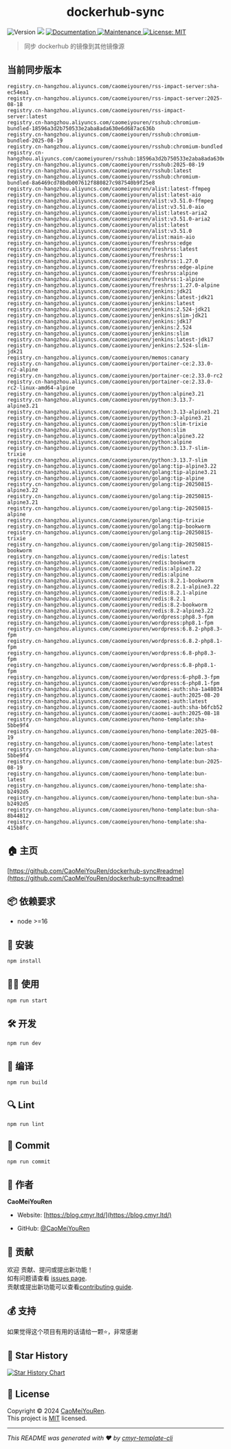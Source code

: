 <h1 align="center">dockerhub-sync </h1>
<p>
  <img alt="Version" src="https://img.shields.io/badge/version-0.1.0-blue.svg?cacheSeconds=2592000" />
  <img src="https://img.shields.io/badge/node-%3E%3D16-blue.svg" />
  <a href="https://github.com/CaoMeiYouRen/dockerhub-sync#readme" target="_blank">
    <img alt="Documentation" src="https://img.shields.io/badge/documentation-yes-brightgreen.svg" />
  </a>
  <a href="https://github.com/CaoMeiYouRen/dockerhub-sync/graphs/commit-activity" target="_blank">
    <img alt="Maintenance" src="https://img.shields.io/badge/Maintained%3F-yes-green.svg" />
  </a>
  <a href="https://github.com/CaoMeiYouRen/dockerhub-sync/blob/master/LICENSE" target="_blank">
    <img alt="License: MIT" src="https://img.shields.io/github/license/CaoMeiYouRen/dockerhub-sync?color=yellow" />
  </a>
</p>


> 同步 dockerhub 的镜像到其他镜像源

## 当前同步版本

<!-- DOCKER_START -->
```
registry.cn-hangzhou.aliyuncs.com/caomeiyouren/rss-impact-server:sha-ec54ea1
registry.cn-hangzhou.aliyuncs.com/caomeiyouren/rss-impact-server:2025-08-18
registry.cn-hangzhou.aliyuncs.com/caomeiyouren/rss-impact-server:latest
registry.cn-hangzhou.aliyuncs.com/caomeiyouren/rsshub:chromium-bundled-18596a3d2b750533e2aba8ada630e6d687ac636b
registry.cn-hangzhou.aliyuncs.com/caomeiyouren/rsshub:chromium-bundled-2025-08-19
registry.cn-hangzhou.aliyuncs.com/caomeiyouren/rsshub:chromium-bundled
registry.cn-hangzhou.aliyuncs.com/caomeiyouren/rsshub:18596a3d2b750533e2aba8ada630e6d687ac636b
registry.cn-hangzhou.aliyuncs.com/caomeiyouren/rsshub:2025-08-19
registry.cn-hangzhou.aliyuncs.com/caomeiyouren/rsshub:latest
registry.cn-hangzhou.aliyuncs.com/caomeiyouren/rsshub:chromium-bundled-8a6469cd78bdb007612f880827c987540b9f25e8
registry.cn-hangzhou.aliyuncs.com/caomeiyouren/alist:latest-ffmpeg
registry.cn-hangzhou.aliyuncs.com/caomeiyouren/alist:latest-aio
registry.cn-hangzhou.aliyuncs.com/caomeiyouren/alist:v3.51.0-ffmpeg
registry.cn-hangzhou.aliyuncs.com/caomeiyouren/alist:v3.51.0-aio
registry.cn-hangzhou.aliyuncs.com/caomeiyouren/alist:latest-aria2
registry.cn-hangzhou.aliyuncs.com/caomeiyouren/alist:v3.51.0-aria2
registry.cn-hangzhou.aliyuncs.com/caomeiyouren/alist:latest
registry.cn-hangzhou.aliyuncs.com/caomeiyouren/alist:v3.51.0
registry.cn-hangzhou.aliyuncs.com/caomeiyouren/alist:main-aio
registry.cn-hangzhou.aliyuncs.com/caomeiyouren/freshrss:edge
registry.cn-hangzhou.aliyuncs.com/caomeiyouren/freshrss:latest
registry.cn-hangzhou.aliyuncs.com/caomeiyouren/freshrss:1
registry.cn-hangzhou.aliyuncs.com/caomeiyouren/freshrss:1.27.0
registry.cn-hangzhou.aliyuncs.com/caomeiyouren/freshrss:edge-alpine
registry.cn-hangzhou.aliyuncs.com/caomeiyouren/freshrss:alpine
registry.cn-hangzhou.aliyuncs.com/caomeiyouren/freshrss:1-alpine
registry.cn-hangzhou.aliyuncs.com/caomeiyouren/freshrss:1.27.0-alpine
registry.cn-hangzhou.aliyuncs.com/caomeiyouren/jenkins:jdk21
registry.cn-hangzhou.aliyuncs.com/caomeiyouren/jenkins:latest-jdk21
registry.cn-hangzhou.aliyuncs.com/caomeiyouren/jenkins:latest
registry.cn-hangzhou.aliyuncs.com/caomeiyouren/jenkins:2.524-jdk21
registry.cn-hangzhou.aliyuncs.com/caomeiyouren/jenkins:slim-jdk21
registry.cn-hangzhou.aliyuncs.com/caomeiyouren/jenkins:jdk17
registry.cn-hangzhou.aliyuncs.com/caomeiyouren/jenkins:2.524
registry.cn-hangzhou.aliyuncs.com/caomeiyouren/jenkins:slim
registry.cn-hangzhou.aliyuncs.com/caomeiyouren/jenkins:latest-jdk17
registry.cn-hangzhou.aliyuncs.com/caomeiyouren/jenkins:2.524-slim-jdk21
registry.cn-hangzhou.aliyuncs.com/caomeiyouren/memos:canary
registry.cn-hangzhou.aliyuncs.com/caomeiyouren/portainer-ce:2.33.0-rc2-alpine
registry.cn-hangzhou.aliyuncs.com/caomeiyouren/portainer-ce:2.33.0-rc2
registry.cn-hangzhou.aliyuncs.com/caomeiyouren/portainer-ce:2.33.0-rc2-linux-amd64-alpine
registry.cn-hangzhou.aliyuncs.com/caomeiyouren/python:alpine3.21
registry.cn-hangzhou.aliyuncs.com/caomeiyouren/python:3.13.7-alpine3.21
registry.cn-hangzhou.aliyuncs.com/caomeiyouren/python:3.13-alpine3.21
registry.cn-hangzhou.aliyuncs.com/caomeiyouren/python:3-alpine3.21
registry.cn-hangzhou.aliyuncs.com/caomeiyouren/python:slim-trixie
registry.cn-hangzhou.aliyuncs.com/caomeiyouren/python:slim
registry.cn-hangzhou.aliyuncs.com/caomeiyouren/python:alpine3.22
registry.cn-hangzhou.aliyuncs.com/caomeiyouren/python:alpine
registry.cn-hangzhou.aliyuncs.com/caomeiyouren/python:3.13.7-slim-trixie
registry.cn-hangzhou.aliyuncs.com/caomeiyouren/python:3.13.7-slim
registry.cn-hangzhou.aliyuncs.com/caomeiyouren/golang:tip-alpine3.22
registry.cn-hangzhou.aliyuncs.com/caomeiyouren/golang:tip-alpine3.21
registry.cn-hangzhou.aliyuncs.com/caomeiyouren/golang:tip-alpine
registry.cn-hangzhou.aliyuncs.com/caomeiyouren/golang:tip-20250815-alpine3.22
registry.cn-hangzhou.aliyuncs.com/caomeiyouren/golang:tip-20250815-alpine3.21
registry.cn-hangzhou.aliyuncs.com/caomeiyouren/golang:tip-20250815-alpine
registry.cn-hangzhou.aliyuncs.com/caomeiyouren/golang:tip-trixie
registry.cn-hangzhou.aliyuncs.com/caomeiyouren/golang:tip-bookworm
registry.cn-hangzhou.aliyuncs.com/caomeiyouren/golang:tip-20250815-trixie
registry.cn-hangzhou.aliyuncs.com/caomeiyouren/golang:tip-20250815-bookworm
registry.cn-hangzhou.aliyuncs.com/caomeiyouren/redis:latest
registry.cn-hangzhou.aliyuncs.com/caomeiyouren/redis:bookworm
registry.cn-hangzhou.aliyuncs.com/caomeiyouren/redis:alpine3.22
registry.cn-hangzhou.aliyuncs.com/caomeiyouren/redis:alpine
registry.cn-hangzhou.aliyuncs.com/caomeiyouren/redis:8.2.1-bookworm
registry.cn-hangzhou.aliyuncs.com/caomeiyouren/redis:8.2.1-alpine3.22
registry.cn-hangzhou.aliyuncs.com/caomeiyouren/redis:8.2.1-alpine
registry.cn-hangzhou.aliyuncs.com/caomeiyouren/redis:8.2.1
registry.cn-hangzhou.aliyuncs.com/caomeiyouren/redis:8.2-bookworm
registry.cn-hangzhou.aliyuncs.com/caomeiyouren/redis:8.2-alpine3.22
registry.cn-hangzhou.aliyuncs.com/caomeiyouren/wordpress:php8.3-fpm
registry.cn-hangzhou.aliyuncs.com/caomeiyouren/wordpress:php8.1-fpm
registry.cn-hangzhou.aliyuncs.com/caomeiyouren/wordpress:6.8.2-php8.3-fpm
registry.cn-hangzhou.aliyuncs.com/caomeiyouren/wordpress:6.8.2-php8.1-fpm
registry.cn-hangzhou.aliyuncs.com/caomeiyouren/wordpress:6.8-php8.3-fpm
registry.cn-hangzhou.aliyuncs.com/caomeiyouren/wordpress:6.8-php8.1-fpm
registry.cn-hangzhou.aliyuncs.com/caomeiyouren/wordpress:6-php8.3-fpm
registry.cn-hangzhou.aliyuncs.com/caomeiyouren/wordpress:6-php8.1-fpm
registry.cn-hangzhou.aliyuncs.com/caomeiyouren/caomei-auth:sha-1a48034
registry.cn-hangzhou.aliyuncs.com/caomeiyouren/caomei-auth:2025-08-20
registry.cn-hangzhou.aliyuncs.com/caomeiyouren/caomei-auth:latest
registry.cn-hangzhou.aliyuncs.com/caomeiyouren/caomei-auth:sha-b6fcb52
registry.cn-hangzhou.aliyuncs.com/caomeiyouren/caomei-auth:2025-08-18
registry.cn-hangzhou.aliyuncs.com/caomeiyouren/hono-template:sha-5bbe9f4
registry.cn-hangzhou.aliyuncs.com/caomeiyouren/hono-template:2025-08-19
registry.cn-hangzhou.aliyuncs.com/caomeiyouren/hono-template:latest
registry.cn-hangzhou.aliyuncs.com/caomeiyouren/hono-template:bun-sha-5bbe9f4
registry.cn-hangzhou.aliyuncs.com/caomeiyouren/hono-template:bun-2025-08-19
registry.cn-hangzhou.aliyuncs.com/caomeiyouren/hono-template:bun-latest
registry.cn-hangzhou.aliyuncs.com/caomeiyouren/hono-template:sha-b2492d5
registry.cn-hangzhou.aliyuncs.com/caomeiyouren/hono-template:bun-sha-b2492d5
registry.cn-hangzhou.aliyuncs.com/caomeiyouren/hono-template:bun-sha-8b44812
registry.cn-hangzhou.aliyuncs.com/caomeiyouren/hono-template:sha-415b8fc
```
<!-- DOCKER_END -->

## 🏠 主页

[https://github.com/CaoMeiYouRen/dockerhub-sync#readme](https://github.com/CaoMeiYouRen/dockerhub-sync#readme)


## 📦 依赖要求


- node >=16

## 🚀 安装

```sh
npm install
```

## 👨‍💻 使用

```sh
npm run start
```

## 🛠️ 开发

```sh
npm run dev
```

## 🔧 编译

```sh
npm run build
```

## 🔍 Lint

```sh
npm run lint
```

## 💾 Commit

```sh
npm run commit
```


## 👤 作者


**CaoMeiYouRen**

* Website: [https://blog.cmyr.ltd/](https://blog.cmyr.ltd/)

* GitHub: [@CaoMeiYouRen](https://github.com/CaoMeiYouRen)


## 🤝 贡献

欢迎 贡献、提问或提出新功能！<br />如有问题请查看 [issues page](https://github.com/CaoMeiYouRen/dockerhub-sync/issues). <br/>贡献或提出新功能可以查看[contributing guide](https://github.com/CaoMeiYouRen/dockerhub-sync/blob/master/CONTRIBUTING.md).

## 💰 支持

如果觉得这个项目有用的话请给一颗⭐️，非常感谢

## 🌟 Star History

[![Star History Chart](https://api.star-history.com/svg?repos=CaoMeiYouRen/dockerhub-sync&type=Date)](https://star-history.com/#CaoMeiYouRen/dockerhub-sync&Date)

## 📝 License

Copyright © 2024 [CaoMeiYouRen](https://github.com/CaoMeiYouRen).<br />
This project is [MIT](https://github.com/CaoMeiYouRen/dockerhub-sync/blob/master/LICENSE) licensed.

***
_This README was generated with ❤️ by [cmyr-template-cli](https://github.com/CaoMeiYouRen/cmyr-template-cli)_
